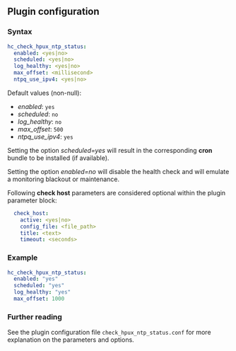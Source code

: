## Plugin configuration

### Syntax

```yaml
hc_check_hpux_ntp_status:
  enabled: <yes|no>
  scheduled: <yes|no>
  log_healthy: <yes|no>
  max_offset: <millisecond>
  ntpq_use_ipv4: <yes|no>
```

Default values (non-null):
* *enabled*: `yes`
* *scheduled*: `no`
* *log_healthy*: `no`
* *max_offset*: `500`
* *ntpq_use_ipv4*: `yes`

Setting the option *scheduled=yes* will result in the corresponding **cron** bundle to be installed (if available).

Setting the option *enabled=no* will disable the health check and will emulate a monitoring blackout or maintenance.

Following **check host** parameters are considered optional within the plugin parameter block:

```yaml
  check_host:
    active: <yes|no>
    config_file: <file_path>
    title: <text>
    timeout: <seconds>
```

### Example

```yaml
hc_check_hpux_ntp_status:
  enabled: "yes"
  scheduled: "yes"    
  log_healthy: "yes"
  max_offset: 1000
```

### Further reading

See the plugin configuration file `check_hpux_ntp_status.conf` for more explanation on the parameters and options.
